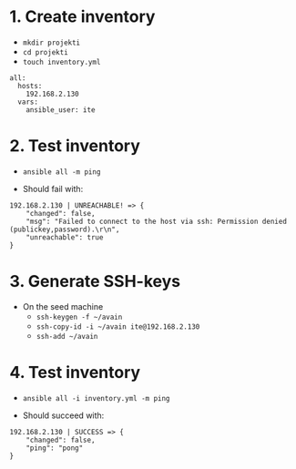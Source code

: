 # 1. Create inventory

- `mkdir projekti`
- `cd projekti`
- `touch inventory.yml`
```
all:
  hosts:
    192.168.2.130
  vars:
    ansible_user: ite
```

# 2. Test inventory
- `ansible all -m ping`

- Should fail with:
```
192.168.2.130 | UNREACHABLE! => {
    "changed": false, 
    "msg": "Failed to connect to the host via ssh: Permission denied (publickey,password).\r\n", 
    "unreachable": true
}
```

# 3. Generate SSH-keys

- On the seed machine
  - `ssh-keygen -f ~/avain`
  - `ssh-copy-id -i ~/avain ite@192.168.2.130`
  - `ssh-add ~/avain`
  
# 4. Test inventory
- `ansible all -i inventory.yml -m ping`

- Should succeed with:
```
192.168.2.130 | SUCCESS => {
    "changed": false, 
    "ping": "pong"
}
```